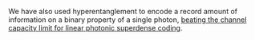 We have also used hyperentanglement to encode a record amount of information on a binary property of a single photon, [beating the channel capacity limit for linear photonic superdense coding](http://dx.doi.org/10.1038/nphys919).

